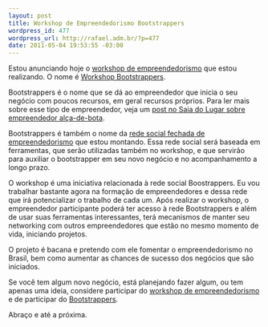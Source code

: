 ```yaml
--- 
layout: post
title: Workshop de Empreendedorismo Bootstrappers
wordpress_id: 477
wordpress_url: http://rafael.adm.br/?p=477
date: 2011-05-04 19:53:55 -03:00
---
```

Estou anunciando hoje o <a href="http://bootstrappers.com.br/workshop/">workshop de empreendedorismo</a> que estou realizando. O nome é <a href="http://bootstrappers.com.br/workshop/">Workshop Bootstrappers</a>.

Bootstrappers é o nome que se dá ao empreendedor que inicia o seu negócio com poucos recursos, em geral recursos próprios. Para ler mais sobre esse tipo de empreendedor, veja um <a href="http://www.saiadolugar.com.br/2010/06/10/o-manifesto-do-empreendedor-alca-de-bota/">post no Saia do Lugar sobre empreendedor alça-de-bota</a>.

Bootstrappers é também o nome da <a href="http://bootstrappers.com.br">rede social fechada de empreendedorismo</a> que estou montando. Essa rede social será baseada em ferramentas, que serão utilizadas também no workshop, e que servirão para auxiliar o bootstrapper em seu novo negócio e no acompanhamento a longo prazo.

O workshop é uma iniciativa relacionada à rede social Boostrappers. Eu vou trabalhar bastante agora na formação de empreendedores e dessa rede que irá potencializar o trabalho de cada um. Após realizar o workshop, o empreendedor participante poderá ter acesso à rede Bootstrappers e além de usar suas ferramentas interessantes, terá mecanismos de manter seu networking com outros empreendedores que estão no mesmo momento de vida, iniciando projetos.

O projeto é bacana e pretendo com ele fomentar o empreendedorismo no Brasil, bem como aumentar as chances de sucesso dos negócios que são iniciados.

Se você tem algum novo negócio, está planejando fazer algum, ou tem apenas uma ideia, considere participar do <a href="http://bootstrappers.com.br/workshop/">workshop de empreendedorismo</a> e de participar do <a href="http://bootstrappers.com.br">Bootstrappers</a>.

Abraço e até a próxima.

